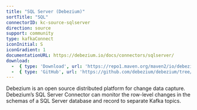 ```yaml
---
title: "SQL Server (Debezium)"
sortTitle: "SQL"
connectorID: kc-source-sqlserver
direction: source
support: community
type: kafkaConnect
iconInitial: S
iconGradient: 1
documentationURL: https://debezium.io/docs/connectors/sqlserver/
download:
  -  { type: 'Download', url: 'https://repo1.maven.org/maven2/io/debezium/debezium-connector-sqlserver/' }
  -  { type: 'GitHub', url: 'https://github.com/debezium/debezium/tree/master/debezium-connector-sqlserver' }
---
```


Debezium is an open source distributed platform for change data capture. Debezium’s SQL Server Connector can monitor the row-level changes in the schemas of a SQL Server database and record to separate Kafka topics.
